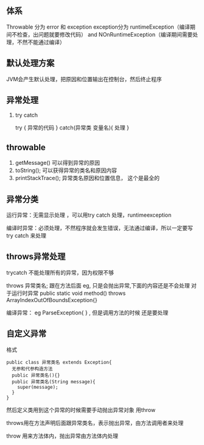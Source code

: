 ## 体系

Throwable 分为 error 和 exception
exception分为 runtimeException（编译期间不检查，出问题就要修改代码） and NOnRuntimeException（编译期间需要处理，不然不能通过编译）

## 默认处理方案
JVM会产生默认处理，把原因和位置输出在控制台，然后终止程序

## 异常处理
1. try catch

      try {
        异常的代码
      } catch(异常类 变量名){
        处理
      }

## throwable
1. getMessage() 可以得到异常的原因
2. toString(); 可以获得异常的类名和原因内容
3. printStackTrace(); 异常类名原因和位置信息， 这个是最全的

## 异常分类
运行异常：无需显示处理 ，可以用try catch 处理，runtimeexception

编译时异常：必须处理，不然程序就会发生错误，无法通过编译，所以一定要写 try catch 来处理

## throws异常处理
trycatch 不能处理所有的异常，因为权限不够

throws 异常类名;
跟在方法后面
eg, 只是会抛出异常,下面的内容还是不会处理 对于运行时异常
public static void method() throws ArrayIndexOutOfBoundsException{}

编译异常： eg ParseException{ } , 但是调用方法的时候 还是要处理

## 自定义异常
格式

    public class 异常类名 extends Exception{
      无参和代参构造方法
      public 异常类名(){}
      public 异常类名(String message){
        super(message);
      }
    }

然后定义类用到这个异常的时候需要手动抛出异常对象 用throw

throws用在方法声明后面跟异常类名，表示抛出异常，由方法调用者来处理

throw 用来方法体内，抛出异常由方法体内处理







